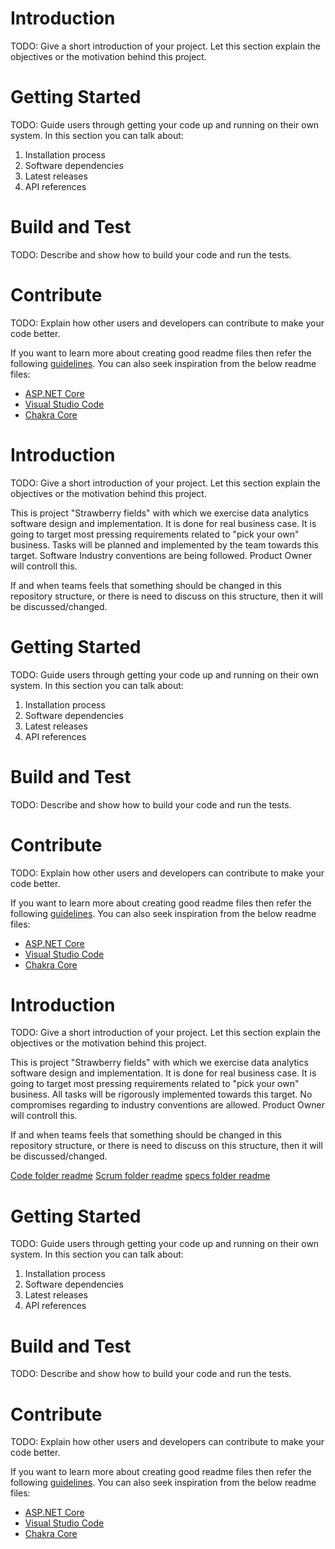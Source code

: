 

# Introduction 
TODO: Give a short introduction of your project. Let this section explain the objectives or the motivation behind this project. 

# Getting Started
TODO: Guide users through getting your code up and running on their own system. In this section you can talk about:
1.	Installation process
2.	Software dependencies
3.	Latest releases
4.	API references

# Build and Test
TODO: Describe and show how to build your code and run the tests. 

# Contribute
TODO: Explain how other users and developers can contribute to make your code better. 

If you want to learn more about creating good readme files then refer the following [guidelines](https://docs.microsoft.com/en-us/azure/devops/repos/git/create-a-readme?view=azure-devops). You can also seek inspiration from the below readme files:
- [ASP.NET Core](https://github.com/aspnet/Home)
- [Visual Studio Code](https://github.com/Microsoft/vscode)
- [Chakra Core](https://github.com/Microsoft/ChakraCore)


# Introduction 
TODO: Give a short introduction of your project. Let this section explain the objectives or the motivation behind this project. 

This is project "Strawberry fields" with which we exercise data analytics software design and implementation. It is done for real business case. It is going to target most pressing requirements related to "pick your own" business. Tasks will be planned and implemented by the team towards this target. Software Industry conventions are being followed. Product Owner will controll this. 

If and when teams feels that something should be changed in this repository structure, or there is need to discuss on this structure, then it will be discussed/changed. 

# Getting Started
TODO: Guide users through getting your code up and running on their own system. In this section you can talk about:
1.	Installation process
2.	Software dependencies
3.	Latest releases
4.	API references

# Build and Test
TODO: Describe and show how to build your code and run the tests. 

# Contribute
TODO: Explain how other users and developers can contribute to make your code better. 

If you want to learn more about creating good readme files then refer the following [guidelines](https://docs.microsoft.com/en-us/azure/devops/repos/git/create-a-readme?view=azure-devops). You can also seek inspiration from the below readme files:
- [ASP.NET Core](https://github.com/aspnet/Home)
- [Visual Studio Code](https://github.com/Microsoft/vscode)
- [Chakra Core](https://github.com/Microsoft/ChakraCore)


# Introduction 
TODO: Give a short introduction of your project. Let this section explain the objectives or the motivation behind this project. 

This is project "Strawberry fields" with which we exercise data analytics software design and implementation. It is done for real business case. It is going to target most pressing requirements related to "pick your own" business. All tasks will be rigorously implemented towards this target. No compromises regarding to industry conventions are allowed. Product Owner will controll this. 

If and when teams feels that something should be changed in this repository structure, or there is need to discuss on this structure, then it will be discussed/changed. 

[Code folder readme](code\README.md)
[Scrum folder readme](scrum\README.md)
[specs folder readme](specs\README.md)

# Getting Started
TODO: Guide users through getting your code up and running on their own system. In this section you can talk about:
1.	Installation process
2.	Software dependencies
3.	Latest releases
4.	API references

# Build and Test
TODO: Describe and show how to build your code and run the tests. 

# Contribute
TODO: Explain how other users and developers can contribute to make your code better. 

If you want to learn more about creating good readme files then refer the following [guidelines](https://docs.microsoft.com/en-us/azure/devops/repos/git/create-a-readme?view=azure-devops). You can also seek inspiration from the below readme files:
- [ASP.NET Core](https://github.com/aspnet/Home)
- [Visual Studio Code](https://github.com/Microsoft/vscode)
- [Chakra Core](https://github.com/Microsoft/ChakraCore)

